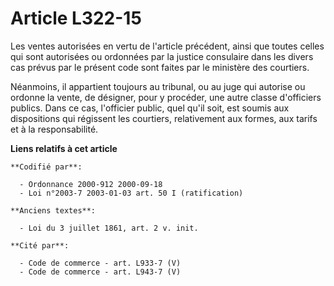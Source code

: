 # Article L322-15

Les ventes autorisées en vertu de l'article précédent, ainsi que toutes celles qui sont autorisées ou ordonnées par la
justice consulaire dans les divers cas prévus par le présent code sont faites par le ministère des courtiers.

Néanmoins, il appartient toujours au tribunal, ou au juge qui autorise ou ordonne la vente, de désigner, pour y procéder, une
autre classe d'officiers publics. Dans ce cas, l'officier public, quel qu'il soit, est soumis aux dispositions qui régissent
les courtiers, relativement aux formes, aux tarifs et à la responsabilité.

**Liens relatifs à cet article**

	**Codifié par**:

	  - Ordonnance 2000-912 2000-09-18
	  - Loi n°2003-7 2003-01-03 art. 50 I (ratification)

	**Anciens textes**:

	  - Loi du 3 juillet 1861, art. 2 v. init.

	**Cité par**:

	  - Code de commerce - art. L933-7 (V)
	  - Code de commerce - art. L943-7 (V)
